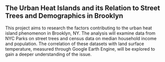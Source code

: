 ## The Urban Heat Islands and its Relation to Street Trees and Demographics in Brooklyn
This project aims to research the factors contributing to the urban heat island phenomenon in Brooklyn, NY. The analysis will examine data from NYC Parks on street trees and census data on median household income and population. The correlation of these datasets with land surface temperature, measured through Google Earth Engine, will be explored to gain a deeper understanding of the issue.
